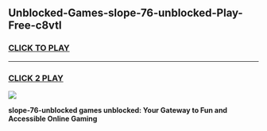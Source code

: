 
## Unblocked-Games-slope-76-unblocked-Play-Free-c8vtl
<h3>
<a href="https://premium76.site?title=slope-76-unblocked&ref=18A1">CLICK TO PLAY</a></h3>
<hr>

<h3>
<a href="https://premium76.site?title=slope-76-unblocked&ref=18A1">CLICK 2 PLAY</a>
  
</h3>

<a href="https://premium76.site?title=slope-76-unblocked&ref=18A1"><img src="https://clearcache.store/games.png"></a>


**slope-76-unblocked games unblocked: Your Gateway to Fun and Accessible Online Gaming**
